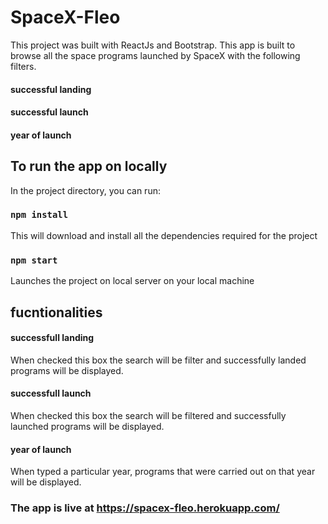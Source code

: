 # SpaceX-Fleo

This project was built with ReactJs and Bootstrap.
This app is built to browse all the space programs launched by SpaceX with the following filters.
#### successful landing
#### successful launch
#### year of launch

## To run the app on locally

In the project directory, you can run:

### `npm install`

This will download and install all the dependencies required for the project 


### `npm start`

Launches the project on local server on your local machine

## fucntionalities

#### successfull landing
When checked this box the search will be filter and successfully landed
programs will be displayed.

#### successfull launch
When checked this box the search will be filtered and successfully launched 
programs will be displayed.

#### year of launch
When typed a particular year, programs that were carried out on that year will
be displayed.

### The app is live at https://spacex-fleo.herokuapp.com/


